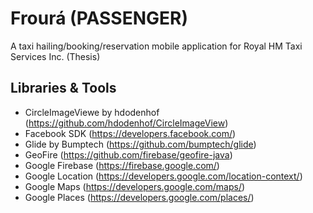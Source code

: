 # Frourá (PASSENGER)
A taxi hailing/booking/reservation mobile application for Royal HM Taxi Services Inc. (Thesis)
## Libraries & Tools
- CircleImageViewe by hdodenhof (https://github.com/hdodenhof/CircleImageView)
- Facebook SDK (https://developers.facebook.com/)
- Glide by Bumptech (https://github.com/bumptech/glide)
- GeoFire (https://github.com/firebase/geofire-java)
- Google Firebase (https://firebase.google.com/)
- Google Location (https://developers.google.com/location-context/)
- Google Maps (https://developers.google.com/maps/)
- Google Places (https://developers.google.com/places/)
